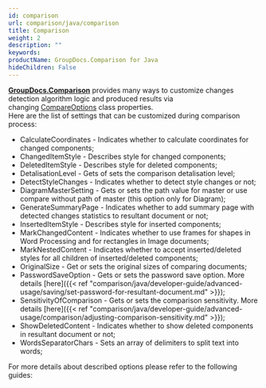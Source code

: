 ```yaml
---
id: comparison
url: comparison/java/comparison
title: Comparison
weight: 2
description: ""
keywords: 
productName: GroupDocs.Comparison for Java
hideChildren: False
---
```

[**GroupDocs.Comparison**](https://products.groupdocs.com/comparison/java) provides many ways to customize changes detection algorithm logic and produced results via changing [CompareOptions](https://apireference.groupdocs.com/comparison/net/groupdocs.comparison.options/compareoptions) class properties.   
Here are the list of settings that can be customized during comparison process:

*   CalculateCoordinates - Indicates whether to calculate coordinates for changed components;
*   ChangedItemStyle - Describes style for changed components;
*   DeletedItemStyle - Describes style for deleted components;
*   DetalisationLevel - Gets of sets the comparison detalisation level;
*   DetectStyleChanges - Indicates whether to detect style changes or not;
*   DiagramMasterSetting - Gets or sets the path value for master or use compare without path of master (this option only for Diagram);
*   GenerateSummaryPage - Indicates whether to add summary page with detected changes statistics to resultant document or not;
*   InsertedItemStyle - Describes style for inserted components;
*   MarkChangedContent - Indicates whether to use frames for shapes in Word Processing and for rectangles in Image documents;
*   MarkNestedContent - Indicates whether to accept inserted/deleted styles for all children of inserted/deleted components;
*   OriginalSize - Get or sets the original sizes of comparing documents;
*   PasswordSaveOption - Gets or sets the password save option. More details [here]({{< ref "comparison/java/developer-guide/advanced-usage/saving/set-password-for-resultant-document.md" >}});
*   SensitivityOfComparison - Gets or sets the comparison sensitivity. More details [here]({{< ref "comparison/java/developer-guide/advanced-usage/comparison/adjusting-comparison-sensitivity.md" >}});
*   ShowDeletedContent - Indicates whether to show deleted components in resultant document or not;
*   WordsSeparatorChars - Sets an array of delimiters to split text into words;

For more details about described options please refer to the following guides:

